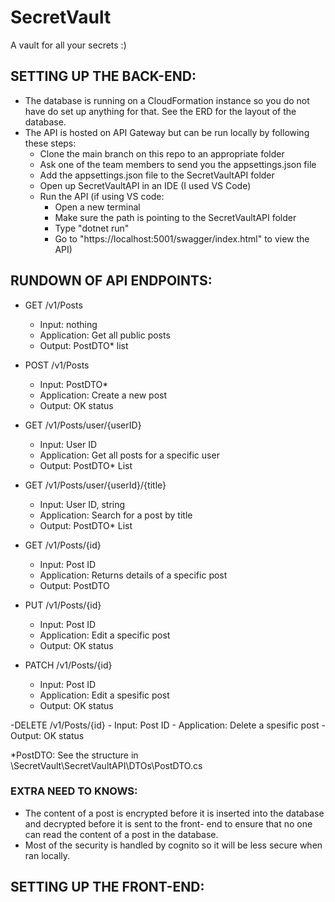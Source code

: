 # SecretVault
A vault for all your secrets :)

## SETTING UP THE BACK-END:
- The database is running on a CloudFormation instance so you do not have do set up anything for that. See the ERD for the   layout of the database.
- The API is hosted on API Gateway but can be run locally by following these steps:
	- Clone the main branch on this repo to an appropriate folder
	- Ask one of the team members to send you the appsettings.json file
	- Add the appsettings.json file to the SecretVaultAPI folder
	- Open up SecretVaultAPI in an IDE (I used VS Code)
	- Run the API (if using VS code:
		- Open a new terminal
		- Make sure the path is pointing to the SecretVaultAPI folder
		- Type "dotnet run"
		- Go to "https://localhost:5001/swagger/index.html" to view the API)

## RUNDOWN OF API ENDPOINTS:
- GET /v1/Posts
	- Input: nothing
	- Application: Get all public posts
	- Output: PostDTO* list

- POST /v1/Posts
	- Input: PostDTO*
	- Application: Create a new post
	- Output: OK status
	
- GET /v1/Posts/user/{userID}
	- Input: User ID
	- Application: Get all posts for a specific user
	- Output: PostDTO* List
	
- GET /v1/Posts/user/{userId}/{title}
	- Input: User ID, string
	- Application: Search for a post by title
	- Output: PostDTO* List
	
- GET /v1/Posts/{id}
	- Input: Post ID
	- Application: Returns details of a specific post
	- Output: PostDTO
	
- PUT /v1/Posts/{id}
	- Input: Post ID
	- Application: Edit a specific post
	- Output: OK status
	
- PATCH /v1/Posts/{id}
	- Input: Post ID
	- Application: Edit a spesific post
	- Output: OK status
	
-DELETE /v1/Posts/{id}
	- Input: Post ID
	- Application: Delete a spesific post
	- Output: OK status

*PostDTO: See the structure in \SecretVault\SecretVaultAPI\DTOs\PostDTO.cs

### EXTRA NEED TO KNOWS:
- The content of a post is encrypted before it is inserted into the database and decrypted before it is sent to the front-   end to ensure that no one can read the content of a post in the database.
- Most of the security is handled by cognito so it will be less secure when ran locally.


## SETTING UP THE FRONT-END:
